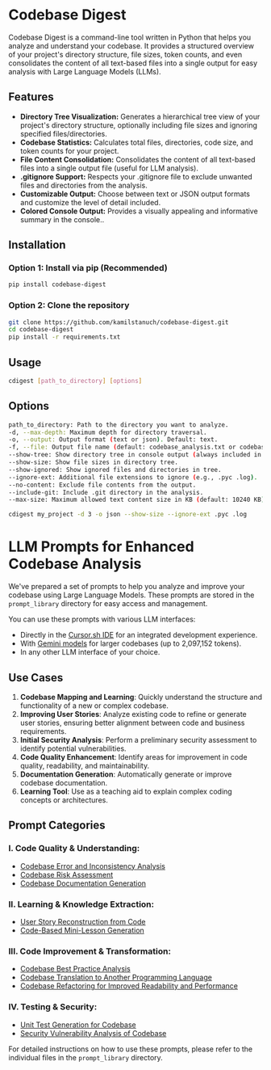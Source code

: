 # Codebase Digest

Codebase Digest is a command-line tool written in Python that helps you analyze and understand your codebase. It provides a structured overview of your project's directory structure, file sizes, token counts, and even consolidates the content of all text-based files into a single output for easy analysis with Large Language Models (LLMs).

## Features

* **Directory Tree Visualization:** Generates a hierarchical tree view of your project's directory structure, optionally including file sizes and ignoring specified files/directories.
* **Codebase Statistics:** Calculates total files, directories, code size, and token counts for your project.
* **File Content Consolidation:** Consolidates the content of all text-based files into a single output file (useful for LLM analysis).
* **.gitignore Support:** Respects your .gitignore file to exclude unwanted files and directories from the analysis.
* **Customizable Output:** Choose between text or JSON output formats and customize the level of detail included.
* **Colored Console Output:** Provides a visually appealing and informative summary in the console..

## Installation

### Option 1: Install via pip (Recommended)

```bash
pip install codebase-digest
```


### Option 2: Clone the repository

```bash
git clone https://github.com/kamilstanuch/codebase-digest.git
cd codebase-digest
pip install -r requirements.txt
```

## Usage

```bash
cdigest [path_to_directory] [options]
```

## Options

```bash
path_to_directory: Path to the directory you want to analyze.
-d, --max-depth: Maximum depth for directory traversal.
-o, --output: Output format (text or json). Default: text.
-f, --file: Output file name (default: codebase_analysis.txt or codebase_analysis.json).
--show-tree: Show directory tree in console output (always included in text file output).
--show-size: Show file sizes in directory tree.
--show-ignored: Show ignored files and directories in tree.
--ignore-ext: Additional file extensions to ignore (e.g., .pyc .log).
--no-content: Exclude file contents from the output.
--include-git: Include .git directory in the analysis.
--max-size: Maximum allowed text content size in KB (default: 10240 KB).
```

```bash
cdigest my_project -d 3 -o json --show-size --ignore-ext .pyc .log
```

# LLM Prompts for Enhanced Codebase Analysis 

We've prepared a set of prompts to help you analyze and improve your codebase using Large Language Models. These prompts are stored in the `prompt_library` directory for easy access and management.

You can use these prompts with various LLM interfaces:
- Directly in the [Cursor.sh IDE](https://cursor.sh/) for an integrated development experience.
- With [Gemini models](https://deepmind.google/technologies/gemini/) for larger codebases (up to 2,097,152 tokens).
- In any other LLM interface of your choice.

## Use Cases

1. **Codebase Mapping and Learning**: Quickly understand the structure and functionality of a new or complex codebase.
2. **Improving User Stories**: Analyze existing code to refine or generate user stories, ensuring better alignment between code and business requirements.
3. **Initial Security Analysis**: Perform a preliminary security assessment to identify potential vulnerabilities.
4. **Code Quality Enhancement**: Identify areas for improvement in code quality, readability, and maintainability.
5. **Documentation Generation**: Automatically generate or improve codebase documentation.
6. **Learning Tool**: Use as a teaching aid to explain complex coding concepts or architectures.

## Prompt Categories

### I. Code Quality & Understanding:

- [Codebase Error and Inconsistency Analysis](prompt_library/quality_error_analysis.md)
- [Codebase Risk Assessment](prompt_library/quality_risk_assessment.md)
- [Codebase Documentation Generation](prompt_library/quality_documentation_generation.md)

### II. Learning & Knowledge Extraction:

- [User Story Reconstruction from Code](prompt_library/learning_user_story_reconstruction.md)
- [Code-Based Mini-Lesson Generation](prompt_library/learning_mini_lesson_generation.md)

### III. Code Improvement & Transformation:

- [Codebase Best Practice Analysis](prompt_library/improvement_best_practice_analysis.md)
- [Codebase Translation to Another Programming Language](prompt_library/improvement_language_translation.md)
- [Codebase Refactoring for Improved Readability and Performance](prompt_library/improvement_refactoring.md)

### IV. Testing & Security:

- [Unit Test Generation for Codebase](prompt_library/testing_unit_test_generation.md)
- [Security Vulnerability Analysis of Codebase](prompt_library/security_vulnerability_analysis.md)

For detailed instructions on how to use these prompts, please refer to the individual files in the `prompt_library` directory.
